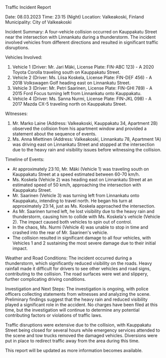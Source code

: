  Traffic Incident Report

Date: 08.03.2023
Time: 23:15 (Night)
Location: Valkeakoski, Finland
Municipality: City of Valkeakoski

Incident Summary:
A four-vehicle collision occurred on Kauppakatu Street near the intersection with Linnankatu during a thunderstorm. The incident involved vehicles from different directions and resulted in significant traffic disruptions.

Vehicles Involved:
1. Vehicle 1 (Driver: Mr. Jari Mäki, License Plate: FIN-ABC 123) - A 2020 Toyota Corolla traveling south on Kauppakatu Street.
2. Vehicle 2 (Driver: Ms. Liisa Koskela, License Plate: FIN-DEF 456) - A 2018 Volkswagen Golf heading east on Linnankatu Street.
3. Vehicle 3 (Driver: Mr. Petri Saarinen, License Plate: FIN-GHI 789) - A 2015 Ford Focus turning left from Linnankatu onto Kauppakatu.
4. Vehicle 4 (Driver: Ms. Sanna Nurmi, License Plate: FIN-JKL 098) - A 2017 Mazda CX-5 traveling north on Kauppakatu Street.

Witnesses:
1. Mr. Marko Laine (Address: Valkeakoski, Kauppakatu 34, Apartment 2B) observed the collision from his apartment window and provided a statement about the sequence of events.
2. Ms. Anna Miettinen (Address: Valkeakoski, Linnankatu 78, Apartment 1A) was driving east on Linnankatu Street and stopped at the intersection due to the heavy rain and visibility issues before witnessing the collision.

Timeline of Events:
- At approximately 23:10, Mr. Mäki (Vehicle 1) was traveling south on Kauppakatu Street at a speed estimated between 60-70 km/h.
- Ms. Koskela (Vehicle 2) was heading east on Linnankatu Street at an estimated speed of 50 km/h, approaching the intersection with Kauppakatu Street.
- Mr. Saarinen (Vehicle 3) was turning left from Linnankatu onto Kauppakatu, intending to travel north. He began his turn at approximately 23:14, just as Ms. Koskela approached the intersection.
- As Mr. Saarinen turned left, he lost visibility due to the heavy rain and thunderstorm, causing him to collide with Ms. Koskela's vehicle (Vehicle 2). The impact caused both vehicles to spin out of control.
- In the chaos, Ms. Nurmi (Vehicle 4) was unable to stop in time and crashed into the rear of Mr. Saarinen's vehicle.
- The collision resulted in significant damage to all four vehicles, with Vehicles 1 and 2 sustaining the most severe damage due to their initial impact.

Weather and Road Conditions:
The incident occurred during a thunderstorm, which significantly reduced visibility on the roads. Heavy rainfall made it difficult for drivers to see other vehicles and road signs, contributing to the collision. The road surfaces were wet and slippery, further complicating driving conditions.

Investigation and Next Steps:
The investigation is ongoing, with police officers collecting statements from witnesses and analyzing the scene. Preliminary findings suggest that the heavy rain and reduced visibility played a significant role in the accident. No charges have been filed at this time, but the investigation will continue to determine any potential contributing factors or violations of traffic laws.

Traffic disruptions were extensive due to the collision, with Kauppakatu Street being closed for several hours while emergency services attended to the scene and tow trucks removed the damaged vehicles. Diversions were put in place to redirect traffic away from the area during this time.

This report will be updated as more information becomes available.